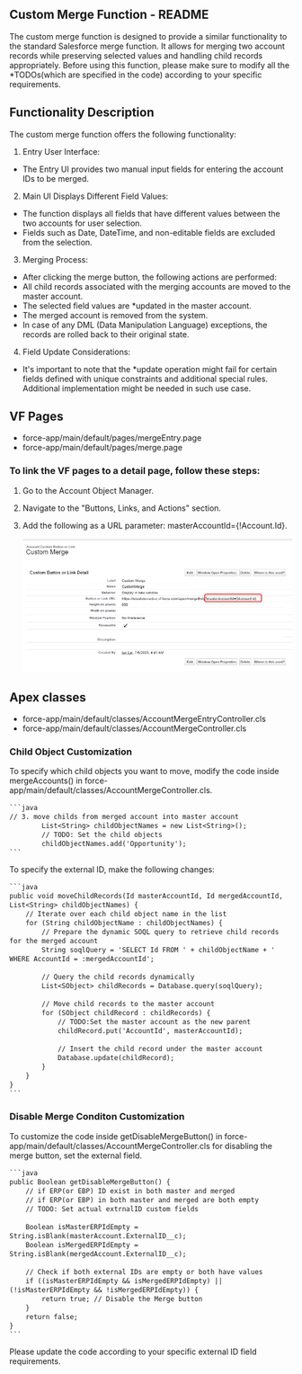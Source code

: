 
## Custom Merge Function - README
The custom merge function is designed to provide a similar functionality to the standard Salesforce merge function. It allows for merging two account records while preserving selected values and handling child records appropriately. Before using this function, please make sure to modify all the *TODOs(which are specified in the code) according to your specific requirements.

## Functionality Description
The custom merge function offers the following functionality:

1. Entry User Interface:
 - The Entry UI provides two manual input fields for entering the account IDs to be merged.
2. Main UI Displays Different Field Values:
 - The function displays all fields that have different values between the two accounts for user selection.
 - Fields such as Date, DateTime, and non-editable fields are excluded from the selection.
3. Merging Process:
 - After clicking the merge button, the following actions are performed:
 - All child records associated with the merging accounts are moved to the master account.
 - The selected field values are *updated in the master account.
 - The merged account is removed from the system.
 - In case of any DML (Data Manipulation Language) exceptions, the records are rolled back to their original state.
4. Field Update Considerations:
 - It's important to note that the *update operation might fail for certain fields defined with unique constraints and additional special rules. Additional implementation might be needed in such use case.

## VF Pages

- force-app/main/default/pages/mergeEntry.page
- force-app/main/default/pages/merge.page

### To link the VF pages to a detail page, follow these steps:

1. Go to the Account Object Manager.
2. Navigate to the "Buttons, Links, and Actions" section.
3. Add the following as a URL parameter: masterAccountId={!Account.Id}.

    ![Alt text](image-3.png)


## Apex classes

- force-app/main/default/classes/AccountMergeEntryController.cls
- force-app/main/default/classes/AccountMergeController.cls

### Child Object Customization

To specify which child objects you want to move, modify the code inside mergeAccounts() in force-app/main/default/classes/AccountMergeController.cls.

    ```java
    // 3. move childs from merged account into master account            
            List<String> childObjectNames = new List<String>();
            // TODO: Set the child objects
            childObjectNames.add('Opportunity');
    ```

To specify the external ID, make the following changes:

    ```java
    public void moveChildRecords(Id masterAccountId, Id mergedAccountId, List<String> childObjectNames) {
        // Iterate over each child object name in the list
        for (String childObjectName : childObjectNames) {
            // Prepare the dynamic SOQL query to retrieve child records for the merged account
            String soqlQuery = 'SELECT Id FROM ' + childObjectName + ' WHERE AccountId = :mergedAccountId';
            
            // Query the child records dynamically
            List<SObject> childRecords = Database.query(soqlQuery);
            
            // Move child records to the master account
            for (SObject childRecord : childRecords) {
                // TODO:Set the master account as the new parent
                childRecord.put('AccountId', masterAccountId);                
                
                // Insert the child record under the master account
                Database.update(childRecord);
            }
        }
    } 
    ```


### Disable Merge Conditon Customization

To customize the code inside getDisableMergeButton() in force-app/main/default/classes/AccountMergeController.cls for disabling the merge button, set the external field.

    ```java
    public Boolean getDisableMergeButton() {         
        // if ERP(or EBP) ID exist in both master and merged         
        // if ERP(or EBP) in both master and merged are both empty
        // TODO: Set actual extrnalID custom fields
        
        Boolean isMasterERPIdEmpty = String.isBlank(masterAccount.ExternalID__c);
        Boolean isMergedERPIdEmpty = String.isBlank(mergedAccount.ExternalID__c);

        // Check if both external IDs are empty or both have values
        if ((isMasterERPIdEmpty && isMergedERPIdEmpty) || (!isMasterERPIdEmpty && !isMergedERPIdEmpty)) {
            return true; // Disable the Merge button
        }
        return false;
    }
    ```
Please update the code according to your specific external ID field requirements.

